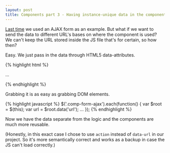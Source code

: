 ```yaml
---
layout: post
title: Components part 3 - Having instance-unique data in the components
---
```


[Last time]() we used an AJAX form as an example. But what if we want to send the data to different URL's bases on where the component is used? We can't keep the URL stored inside the JS file that's for certain, so how then?

Easy. We just pass in the data through HTML5 data-attributes.

{% highlight html %}
<form ... data-url="/userRegistration"> ... </form>
{% endhighlight %}

Grabbing it is as easy as grabbing DOM elements.

{% highlight javascript %}
$('.comp-form-ajax').each(function() {
    var $root = $(this);
    var url = $root.data('url');
    ...
});
{% endhighlight %}

Now we have the data separate from the logic and the components are much more reusable.

(Honestly, in this exact case I chose to use `action` instead of `data-url` in our project. So it's more semantically correct and works as a backup in case the JS can't load correctly.)
